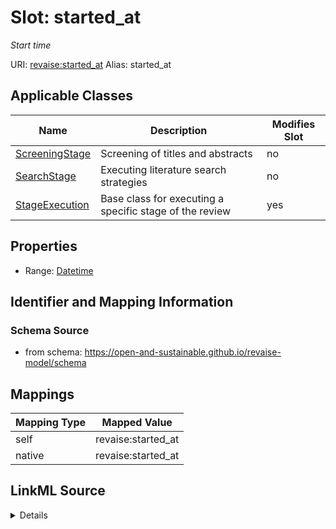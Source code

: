 

# Slot: started_at 


_Start time_





URI: [revaise:started_at](https://open-and-sustainable.github.io/revaise-model/schema/started_at)
Alias: started_at

<!-- no inheritance hierarchy -->





## Applicable Classes

| Name | Description | Modifies Slot |
| --- | --- | --- |
| [ScreeningStage](ScreeningStage.md) | Screening of titles and abstracts |  no  |
| [SearchStage](SearchStage.md) | Executing literature search strategies |  no  |
| [StageExecution](StageExecution.md) | Base class for executing a specific stage of the review |  yes  |






## Properties

* Range: [Datetime](Datetime.md)




## Identifier and Mapping Information






### Schema Source


* from schema: https://open-and-sustainable.github.io/revaise-model/schema




## Mappings

| Mapping Type | Mapped Value |
| ---  | ---  |
| self | revaise:started_at |
| native | revaise:started_at |




## LinkML Source

<details>
```yaml
name: started_at
description: Start time
from_schema: https://open-and-sustainable.github.io/revaise-model/schema
rank: 1000
alias: started_at
domain_of:
- StageExecution
range: datetime

```
</details>